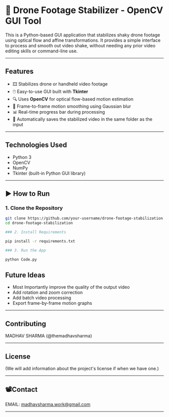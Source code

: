 # 🎥 Drone Footage Stabilizer - OpenCV GUI Tool

This is a Python-based GUI application that stabilizes shaky drone footage using optical flow and affine transformations. It provides a simple interface to process and smooth out video shake, without needing any prior video editing skills or command-line use.

---

##  Features

- 🎞️ Stabilizes drone or handheld video footage
- 🖱️ Easy-to-use GUI built with **Tkinter**
- 🔍 Uses **OpenCV** for optical flow-based motion estimation
- 🔧 Frame-to-frame motion smoothing using Gaussian blur
- 📊 Real-time progress bar during processing
- 💾 Automatically saves the stabilized video in the same folder as the input

---

##  Technologies Used

- Python 3
- OpenCV
- NumPy
- Tkinter (built-in Python GUI library)

---

## ▶️ How to Run

### 1. Clone the Repository

```bash
git clone https://github.com/your-username/drone-footage-stabilization.git
cd drone-footage-stabilization

### 2. Install Requirements

pip install -r requirements.txt

### 3. Run the App

python Code.py

```

## Future Ideas

- Most Importantly improve the quality of the output video
- Add rotation and zoom correction
- Add batch video processing
- Export frame-by-frame motion graphs

---

## Contributing

MADHAV SHARMA (@themadhavsharma)

---

## License

(We will add information about the project's license if when we have one.)

---

## 📽️Contact

EMAIL: madhavsharma.work@gmail.com

---


